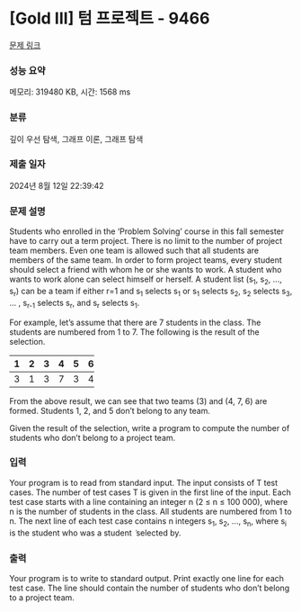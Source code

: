 # [Gold III] 텀 프로젝트 - 9466 

[문제 링크](https://www.acmicpc.net/problem/9466) 

### 성능 요약

메모리: 319480 KB, 시간: 1568 ms

### 분류

깊이 우선 탐색, 그래프 이론, 그래프 탐색

### 제출 일자

2024년 8월 12일 22:39:42

### 문제 설명

<p>Students who enrolled in the ‘Problem Solving’ course in this fall semester have to carry out a term project. There is no limit to the number of project team members. Even one team is allowed such that all students are members of the same team. In order to form project teams, every student should select a friend with whom he or she wants to work. A student who wants to work alone can select himself or herself. A student list (s<sub>1</sub>, s<sub>2</sub>, ..., s<sub>r</sub>) can be a team if either r=1 and s<sub>1</sub> selects s<sub>1</sub> or s<sub>1</sub> selects s<sub>2</sub>, s<sub>2</sub> selects s<sub>3</sub>, … , s<sub>r-1</sub> selects s<sub>r</sub>, and s<sub>r</sub> selects s<sub>1</sub>.</p>

<p>For example, let’s assume that there are 7 students in the class. The students are numbered from 1 to 7. The following is the result of the selection.</p>

<table class="table table-bordered" style="width:30%">
	<thead>
		<tr>
			<th>1</th>
			<th>2</th>
			<th>3</th>
			<th>4</th>
			<th>5</th>
			<th>6</th>
			<th>7</th>
		</tr>
	</thead>
	<tbody>
		<tr>
			<td>3</td>
			<td>1</td>
			<td>3</td>
			<td>7</td>
			<td>3</td>
			<td>4</td>
			<td>6</td>
		</tr>
	</tbody>
</table>

<p>From the above result, we can see that two teams (3) and (4, 7, 6) are formed. Students 1, 2, and 5 don’t belong to any team.</p>

<p>Given the result of the selection, write a program to compute the number of students who don’t belong to a project team. </p>

### 입력 

 <p>Your program is to read from standard input. The input consists of T test cases. The number of test cases T is given in the first line of the input. Each test case starts with a line containing an integer n (2 ≤ n ≤ 100 000), where n is the number of students in the class. All students are numbered from 1 to n. The next line of each test case contains n integers s<sub>1</sub>, s<sub>2</sub>, ..., s<sub>n</sub>, where s<sub>i</sub> is the student who was a student ݅ selected by. </p>

### 출력 

 <p>Your program is to write to standard output. Print exactly one line for each test case. The line should contain the number of students who don’t belong to a project team. </p>


